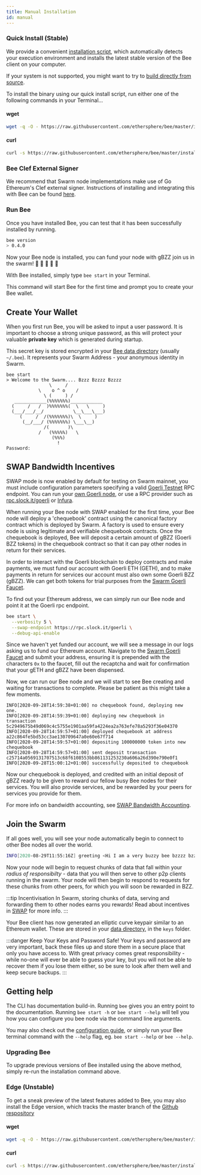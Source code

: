```yaml
---
title: Manual Installation
id: manual
---
```


### Quick Install (Stable)

We provide a convenient [installation script](https://github.com/ethersphere/bee/blob/637b67a8e0a2b15e707f510bb7f49aea4ef6c110/install.sh), which automatically detects your execution environment and installs the latest stable version of the Bee client on your computer.

If your system is not supported, you might want to try to [build directly from source](/docs/installation/build-from-source).

To install the binary using our quick install script, run either one of the following commands in your Terminal...

#### wget
```sh
wget -q -O - https://raw.githubusercontent.com/ethersphere/bee/master/install.sh | TAG=v0.4.0 bash
```

#### curl
```sh
curl -s https://raw.githubusercontent.com/ethersphere/bee/master/install.sh | TAG=v0.4.0 bash
```

### Bee Clef External Signer

We recommend that Swarm node implementations make use of Go Ethereum's Clef external signer. Instructions of installing and integrating this with Bee can be found [here](/docs/installation/bee-clef).

### Run Bee

Once you have installed Bee, you can test that it has been successfully installed by running.

```sh
bee version
> 0.4.0
```

Now your Bee node is installed, you can fund your node with gBZZ join us in the swarm! 🐝 🐝 🐝 🐝 🐝

With Bee installed, simply type `bee start` in your Terminal. 

This command will start Bee for the first time and prompt you to create your Bee wallet.

## Create Your Wallet

When you first run Bee, you will be asked to input a user password. It is important to choose a strong unique password, as this will protect your valuable **private key** which is generated during startup. 

This secret key is stored encrypted in your [Bee data directory](/docs/installation/configuration#--data-dir) (usually `~/.bee`). It represents your Swarm Address - your anonymous identity in Swarm.

```
bee start
> Welcome to the Swarm.... Bzzz Bzzzz Bzzzz
                \     /
            \    o ^ o    /
              \ (     ) /
   ____________(%%%%%%%)____________
  (     /   /  )%%%%%%%(  \   \     )
  (___/___/__/           \__\___\___)
     (     /  /(%%%%%%%)\  \     )
      (__/___/ (%%%%%%%) \___\__)
              /(       )\
            /   (%%%%%)   \
                 (%%%)
                   !
Password:
```

## SWAP Bandwidth Incentives

SWAP mode is now enabled by default for testing on Swarm mainnet, you must include configuration parameters specifying a valid [Goerli Testnet](https://goerli.net/) RPC endpoint. You can run your [own Goerli node](https://github.com/goerli/testnet), or use a RPC provider such as [rpc.slock.it/goerli](https://rpc.slock.it/goerli) or [Infura](https://infura.io/).

When running your Bee node with SWAP enabled for the first time, your Bee node will deploy a 'chequebook' contract using the canonical factory contract which is deployed by Swarm. A factory is used to ensure every node is using legitimate and verifiable chequebook contracts. Once the chequebook is deployed, Bee will deposit a certain amount of gBZZ (Goerli BZZ tokens) in the chequebook contract so that it can pay other nodes in return for their services.

In order to interact with the Goerli blockchain to deploy contracts and make payments, we must fund our account with Goerli ETH (GETH), and to make payments in return for services our account must also own some Goerli BZZ (gBZZ). We can get both tokens for trial purposes from the [Swarm Goerli Faucet](https://faucet.ethswarm.org/).

To find out your Ethereum address, we can simply run our Bee node and point it at the Goerli rpc endpoint.

```sh
bee start \
  --verbosity 5 \
  --swap-endpoint https://rpc.slock.it/goerli \
  --debug-api-enable
```

Since we haven't yet funded our account, we will see a message in our logs asking us to fund our Ethereum account. Navigate to the [Swarm Goerli Faucet](https://faucet.ethswarm.org/) and submit your address, ensuring it is prepended with the characters `0x` to the faucet, fill out the recaptcha and wait for confirmation that your gETH and gBZZ have been dispensed.

Now, we can run our Bee node and we will start to see Bee creating and waiting for transactions to complete. Please be patient as this might take a few moments.

```
INFO[2020-09-28T14:59:38+01:00] no chequebook found, deploying new one.
INFO[2020-09-28T14:59:39+01:00] deploying new chequebook in transaction 5c2949675b49d069c4c5755e1901aa59fa4224ea2a763efe78a5293f36e04370
INFO[2020-09-28T14:59:57+01:00] deployed chequebook at address a22c864fe5bd53cc3ae130709647a0e60e67f714
INFO[2020-09-28T14:59:57+01:00] depositing 100000000 token into new chequebook
INFO[2020-09-28T14:59:57+01:00] sent deposit transaction c25714a0569131707513c68f6108553bb861131253230a606a26d390e790e0f1
INFO[2020-09-28T15:00:12+01:00] successfully deposited to chequebook
```

Now our chequebook is deployed, and credited with an initial deposit of gBZZ ready to be given to reward our fellow busy Bee nodes for their services. You will also provide services, and be rewarded by your peers for services you provide for them.

For more info on bandwidth accounting, see [SWAP Bandwidth Accounting](/docs/advanced/swap).

## Join the Swarm

If all goes well, you will see your node automatically begin to connect to other Bee nodes all over the world. 

```sh
INFO[2020-08-29T11:55:16Z] greeting <Hi I am a very buzzy bee bzzzz bzzz bzz. 🐝> from peer: b6ae5b22d4dc93ce5ee46a9799ef5975d436eb63a4b085bfc104fcdcbda3b82c
```

Now your node will begin to request chunks of data that fall within your *radius of responsibilty* - data that you will then serve to other p2p clients running in the swarm. Your node will then begin to respond to requests for these chunks from other peers, for which you will soon be rewarded in BZZ.

:::tip Incentivisation
In Swarm, storing chunks of data, serving and forwarding them to other nodes earns you rewards! Read about incentives in [SWAP](/docs/advanced/swap) for more info.
:::

Your Bee client has now generated an elliptic curve keypair similar to an Ethereum wallet. These are stored in your [data directory](/docs/installation/configuration#--data-dir), in the `keys` folder.

:::danger Keep Your Keys and Password Safe!
Your keys and password are very important, back these files up and store them in a secure place that only you have access to. With great privacy comes great responsibility - while no-one will ever be able to guess your key, but you will not be able to recover them if you lose them either, so be sure to look after them well and keep secure backups.
:::

## Getting help
The CLI has documentation build-in. Running `bee` gives you an entry point to the documentation. Running `bee start -h` or `bee start --help` will tell you how you can configure you bee node via the command line arguments.

You may also check out the [configuration guide](/docs/installation/configuration), or simply run your Bee terminal command with the `--help` flag, eg. `bee start --help` or `bee --help`.



### Upgrading Bee

To upgrade previous versions of Bee installed using the above method, simply re-run the installation command above.


### Edge (Unstable)

To get a sneak preview of the latest features added to Bee, you may also install the Edge version, which tracks the master branch of the [Github respository](https://github.com/ethersphere/bee)

#### wget
```sh
wget -q -O - https://raw.githubusercontent.com/ethersphere/bee/master/install.sh | bash
```

#### curl
```sh
curl -s https://raw.githubusercontent.com/ethersphere/bee/master/install.sh | bash
```

